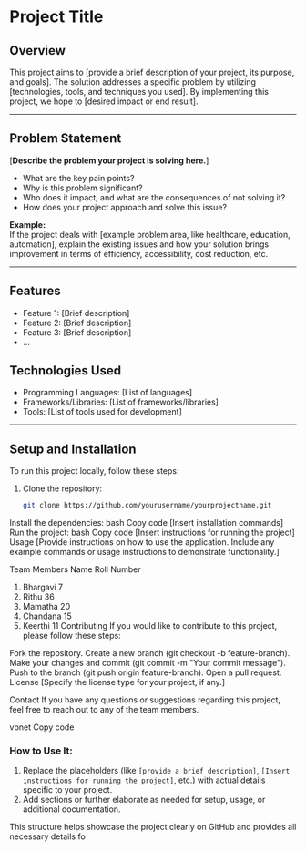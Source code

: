 # Project Title

## Overview
This project aims to [provide a brief description of your project, its purpose, and goals]. The solution addresses a specific problem by utilizing [technologies, tools, and techniques you used]. By implementing this project, we hope to [desired impact or end result].

---

## Problem Statement

[**Describe the problem your project is solving here.**]

- What are the key pain points?
- Why is this problem significant?
- Who does it impact, and what are the consequences of not solving it?
- How does your project approach and solve this issue?
  
**Example:**  
If the project deals with [example problem area, like healthcare, education, automation], explain the existing issues and how your solution brings improvement in terms of efficiency, accessibility, cost reduction, etc.

---

## Features
- Feature 1: [Brief description]
- Feature 2: [Brief description]
- Feature 3: [Brief description]
- ...

## Technologies Used
- Programming Languages: [List of languages]
- Frameworks/Libraries: [List of frameworks/libraries]
- Tools: [List of tools used for development]

---

## Setup and Installation
To run this project locally, follow these steps:

1. Clone the repository:
   ```bash
   git clone https://github.com/yourusername/yourprojectname.git
Install the dependencies:
bash
Copy code
[Insert installation commands]
Run the project:
bash
Copy code
[Insert instructions for running the project]
Usage
[Provide instructions on how to use the application. Include any example commands or usage instructions to demonstrate functionality.]

Team Members
Name	        Roll Number
1. Bhargavi     	7
2. Rithu	        36
3. Mamatha	      20
4. Chandana	      15
5. Keerthi	      11
Contributing
If you would like to contribute to this project, please follow these steps:

Fork the repository.
Create a new branch (git checkout -b feature-branch).
Make your changes and commit (git commit -m "Your commit message").
Push to the branch (git push origin feature-branch).
Open a pull request.
License
[Specify the license type for your project, if any.]

Contact
If you have any questions or suggestions regarding this project, feel free to reach out to any of the team members.

vbnet
Copy code

### How to Use It:
1. Replace the placeholders (like `[provide a brief description]`, `[Insert instructions for running the project]`, etc.) with actual details specific to your project.
2. Add sections or further elaborate as needed for setup, usage, or additional documentation.

This structure helps showcase the project clearly on GitHub and provides all necessary details fo
